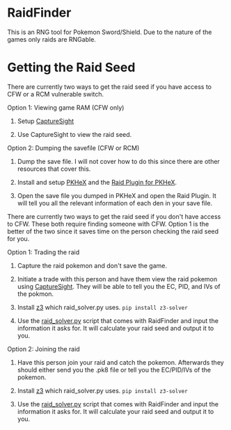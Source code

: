 # RaidFinder

This is an RNG tool for Pokemon Sword/Shield. Due to the nature of the games only raids are RNGable.

# Getting the Raid Seed

There are currently two ways to get the raid seed if you have access to CFW or a RCM vulnerable switch.

Option 1: Viewing game RAM (CFW only)

1. Setup [CaptureSight](https://github.com/zaksabeast/CaptureSight)

2. Use CaptureSight to view the raid seed.

Option 2: Dumping the savefile (CFW or RCM)

1. Dump the save file. I will not cover how to do this since there are other resources that cover this.

2. Install and setup [PKHeX](https://github.com/kwsch/PKHeX) and the [Raid Plugin for PKHeX](https://github.com/Leanny/PKHeX_Raid_Plugin).

3. Open the save file you dumped in PKHeX and open the Raid Plugin. It will tell you all the relevant information of each den in your save file.

There are currently two ways to get the raid seed if you don't have access to CFW. These both require finding someone with CFW. Option 1 is the better of the two since it saves time on the person checking the raid seed for you.

Option 1: Trading the raid

1. Capture the raid pokemon and don't save the game.

2. Initiate a trade with this person and have them view the raid pokemon using [CaptureSight](https://github.com/zaksabeast/CaptureSight). They will be able to tell you the EC, PID, and IVs of the pokmon.

3. Install [z3](https://pypi.org/project/z3-solver/) which raid_solver.py uses. `pip install z3-solver`

4. Use the [raid_solver.py](https://github.com/Admiral-Fish/RaidFinder/blob/master/raid_solver.py) script that comes with RaidFinder and input the information it asks for. It will calculate your raid seed and output it to you.

Option 2: Joining the raid

1. Have this person join your raid and catch the pokemon. Afterwards they should either send you the .pk8 file or tell you the EC/PID/IVs of the pokemon.

2. Install [z3](https://pypi.org/project/z3-solver/) which raid_solver.py uses. `pip install z3-solver`

3. Use the [raid_solver.py](https://github.com/Admiral-Fish/RaidFinder/blob/master/raid_solver.py) script that comes with RaidFinder and input the information it asks for. It will calculate your raid seed and output it to you.
